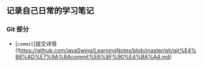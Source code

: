 ## 记录自己日常的学习笔记


### Git 部分
- [`commit`]提交详情(!https://github.com/javaSwing/LearningNotes/blob/master/git/git%E4%B8%AD%E7%9A%84commit%E6%8F%90%E4%BA%A4.md)